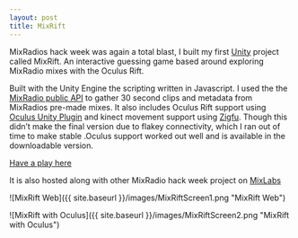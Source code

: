 ```yaml
---
layout: post
title: MixRift
---
```


MixRadios hack week was again a total blast, I built my first [Unity](http://unity3d.com/) project called MixRift. An interactive guessing game based around exploring MixRadio mixes with the Oculus Rift.

Built with the Unity Engine the scripting written in Javascript. I used the the [MixRadio public API](http://dev.mixrad.io/doc/rest/) to gather 30 second clips and metadata from MixRadios pre-made mixes. It also includes Oculus Rift support using [Oculus Unity Plugin](https://developer.oculusvr.com/)  and kinect movement support using [Zigfu](http://zigfu.com/). Though this didn’t make the final version due to flakey connectivity, which I ran out of time to make stable .Oculus support worked out well and is available in the downloadable version.

[Have a play here](http://almerc.github.io/MixRift/)

It is also hosted along with other MixRadio hack week project on [MixLabs](http://labs.mixrad.io/hacks/mixrift) 

![MixRift Web]({{ site.baseurl }}/images/MixRiftScreen1.png "MixRift Web")

![MixRift with Oculus]({{ site.baseurl }}/images/MixRiftScreen2.png "MixRift with Oculus")



 



